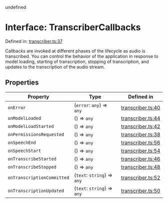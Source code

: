 undefined
# Interface: TranscriberCallbacks

Defined in: [transcriber.ts:37](https://github.com/usefulsensors/moonshine-js/blob/main/src/transcriber.ts#L37)

Callbacks are invoked at different phases of the lifecycle as audio is transcribed. You can control the behavior of the application
in response to model loading, starting of transcription, stopping of transcription, and updates to the transcription of the audio stream.

## Properties

| Property | Type | Defined in |
| ------ | ------ | ------ |
| <a id="onerror"></a> `onError` | (`error`: `any`) => `any` | [transcriber.ts:40](https://github.com/usefulsensors/moonshine-js/blob/main/src/transcriber.ts#L40) |
| <a id="onmodelloaded"></a> `onModelLoaded` | () => `any` | [transcriber.ts:44](https://github.com/usefulsensors/moonshine-js/blob/main/src/transcriber.ts#L44) |
| <a id="onmodelloadstarted"></a> `onModelLoadStarted` | () => `any` | [transcriber.ts:42](https://github.com/usefulsensors/moonshine-js/blob/main/src/transcriber.ts#L42) |
| <a id="onpermissionsrequested"></a> `onPermissionsRequested` | () => `any` | [transcriber.ts:38](https://github.com/usefulsensors/moonshine-js/blob/main/src/transcriber.ts#L38) |
| <a id="onspeechend"></a> `onSpeechEnd` | () => `any` | [transcriber.ts:56](https://github.com/usefulsensors/moonshine-js/blob/main/src/transcriber.ts#L56) |
| <a id="onspeechstart"></a> `onSpeechStart` | () => `any` | [transcriber.ts:54](https://github.com/usefulsensors/moonshine-js/blob/main/src/transcriber.ts#L54) |
| <a id="ontranscribestarted"></a> `onTranscribeStarted` | () => `any` | [transcriber.ts:46](https://github.com/usefulsensors/moonshine-js/blob/main/src/transcriber.ts#L46) |
| <a id="ontranscribestopped"></a> `onTranscribeStopped` | () => `any` | [transcriber.ts:48](https://github.com/usefulsensors/moonshine-js/blob/main/src/transcriber.ts#L48) |
| <a id="ontranscriptioncommitted"></a> `onTranscriptionCommitted` | (`text`: `string`) => `any` | [transcriber.ts:52](https://github.com/usefulsensors/moonshine-js/blob/main/src/transcriber.ts#L52) |
| <a id="ontranscriptionupdated"></a> `onTranscriptionUpdated` | (`text`: `string`) => `any` | [transcriber.ts:50](https://github.com/usefulsensors/moonshine-js/blob/main/src/transcriber.ts#L50) |

